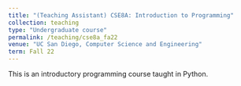 ```yaml
---
title: "(Teaching Assistant) CSE8A: Introduction to Programming"
collection: teaching
type: "Undergraduate course"
permalink: /teaching/cse8a_fa22
venue: "UC San Diego, Computer Science and Engineering"
term: Fall 22
---
```


This is an introductory programming course taught in Python.

